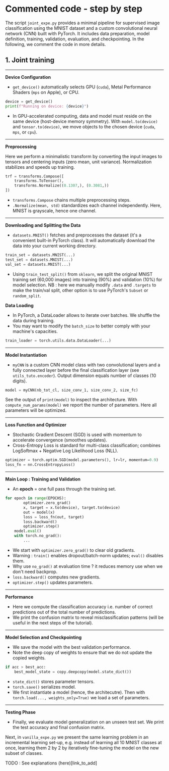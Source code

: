 # Commented code - step by step

The script `joint_expe.py` provides a minimal pipeline for supervised image classification using the MNIST dataset and a custom convolutional neural network (CNN) built with PyTorch. 
It includes data preparation, model definition, training, validation, evaluation, and checkpointing. 
In the following, we comment the code in more details. 

## 1. Joint training
---

**Device Configuration**

* `get_device()` automatically selects GPU (`cuda`), Metal Performance Shaders (`mps` on Apple), or CPU.

```python
device = get_device()
print(f"Running on device: {device}")
```
* In GPU-accelerated computing, data and model must reside on the same device (host-device memory symmetry).
With `model.to(device)` and `tensor.to(device)`, we move objects to the chosen device (`cuda`, `mps`, or `cpu`).

---

**Preprocessing**

Here we perform a minimalistic transform by converting the input images to tensors and centering inputs (zero mean, unit variance). Normalization stabilizes and speeds up training. 

```python
trf = transforms.Compose([
    transforms.ToTensor(), 
    transforms.Normalize((0.1307,), (0.3081,))
])
```
* `transforms.Compose` chains multiple preprocessing steps.
* `.Normalize(mean, std)` standardizes each channel independently. Here, MNIST is grayscale, hence one channel.

---

**Downloading and Splitting the Data**

* `datasets.MNIST()` fetches and preprocesses the dataset (it's a convenient built-in PyTorch class). It will automatically download the data into your current working directory.

```python
train_set = datasets.MNIST(...)
test_set = datasets.MNIST(...)
val_set = datasets.MNIST(...)
```
* Using `train_test_split()` from `sklearn`, we split the original MNIST training set (60,000 images) into training (90%) and validation (10%) for model selection. NB : here we manually modify `.data` and `.targets` to make the train/val split, other option is to use PyTorch's `Subset` or `random_split`.


**Data Loading**

* In PyTorch, a DataLoader allows to iterate over batches. We shuffle the data during training. 
* You may want to modify the `batch_size` to better comply with your machine's capacities.

```python
train_loader = torch.utils.data.DataLoader(...)
```

---

**Model Instantiation**

* `myCNN` is a custom CNN model class with two convolutional layers and a fully connected layer before the final classification layer (see `utils_tuto.encoder`). Output dimension equals number of classes (10 digits).

```python
model = myCNN(nb_tot_cl, size_conv_1, size_conv_2, size_fc)
```
See the output of `print(model)` to inspect the architecture.
With `compute_num_params(model)` we report the number of parameters. Here all parameters will be optimized.

---

**Loss Function and Optimizer**

* Stochastic Gradient Descent (SGD) is used with momentum to accelerate convergence (smoothes updates).
* Cross-Entropy Loss is standard for multi-class classification; combines LogSoftmax + Negative Log Likelihood Loss (NLL).

```python
optimizer = torch.optim.SGD(model.parameters(), lr=lr, momentum=0.9)
loss_fn = nn.CrossEntropyLoss()
```

---

**Main Loop : Training and Validation**

* An **epoch** = one full pass through the training set.
```python
for epoch in range(EPOCHS):
        optimizer.zero_grad()
        x, target = x.to(device), target.to(device)
        out = model(x)
        loss = loss_fn(out, target)
        loss.backward()
        optimizer.step()
    model.eval()
    with torch.no_grad():
        ...
```

* We start with `optimizer.zero_grad()` to clear old gradients.
* Warning : `train()` enables dropout/batch-norm updates; `eval()` disables them.
* Why use `no_grad()` at evaluation time ? it reduces memory use when we don't need backprop.
* `loss.backward()` computes new gradients.
* `optimizer.step()` updates parameters.

---

**Performance**

* Here we compute the classification accuracy i.e. number of correct predictions out of the total number of predictions.
* We print the confusion matrix to reveal misclassification patterns (will be useful in the next steps of the tutorial).

---

**Model Selection and Checkpointing**

* We save the model with the best validation performance.
* Note the deep copy of weights to ensure that we do not update the copied weights.

```python
if acc > best_acc:
    best_model_state = copy.deepcopy(model.state_dict())
```

* `state_dict()` stores parameter tensors.
* `torch.save()` serializes model.
* We first instantiate a model (hence, the architecutre). Then with `torch.load(..., weights_only=True)` we load a set of parameters.

---

**Testing Phase**

* Finally, we evaluate model generalization on an unseen test set.
We print the test accuracy and final confusion matrix.


Next, in `vanilla_expe.py` we present the same learning problem in an incremental learning set-up, e.g. instead of learning all 10 MNIST classes at once, learning them 2 by 2 by iteratively fine-tuning the model on the new subset of classes.

TODO : See explanations (here)[link_to_add]